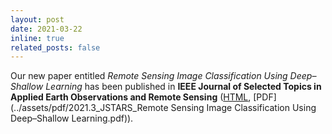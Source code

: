 ```yaml
---
layout: post
date: 2021-03-22
inline: true
related_posts: false
---
```


Our new paper entitled *Remote Sensing Image Classification Using Deep–Shallow Learning* has been published in **IEEE Journal of Selected Topics in Applied Earth Observations and Remote Sensing** ([HTML](https://ieeexplore.ieee.org/document/9366389), [PDF](../assets/pdf/2021.3_JSTARS_Remote Sensing Image Classification Using Deep–Shallow Learning.pdf)).

